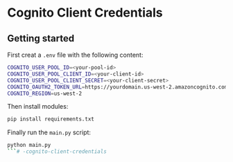 # Cognito Client Credentials

## Getting started

First creat a `.env` file with the following content:

```sh
COGNITO_USER_POOL_ID=<your-pool-id>
COGNITO_USER_POOL_CLIENT_ID=<your-client-id>
COGNITO_USER_POOL_CLIENT_SECRET=<your-client-secret>
COGNITO_OAUTH2_TOKEN_URL=https://yourdomain.us-west-2.amazoncognito.com/oauth2/token
COGNITO_REGION=us-west-2
```

Then install modules:

```sh
pip install requirements.txt
```

Finally run the `main.py` script:

```sh
python main.py
```# -cognito-client-credentials

